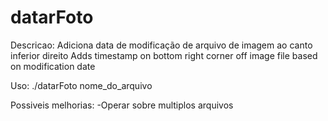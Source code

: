 datarFoto
=========

Descricao: Adiciona data de modificação de arquivo de imagem ao canto inferior direito
Adds timestamp on bottom right corner off image file based on modification date

Uso: ./datarFoto nome_do_arquivo

Possiveis melhorias: 
-Operar sobre multiplos arquivos
